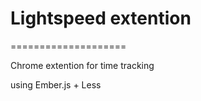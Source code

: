 # Lightspeed extention
====================

Chrome extention for time tracking

using Ember.js + Less
